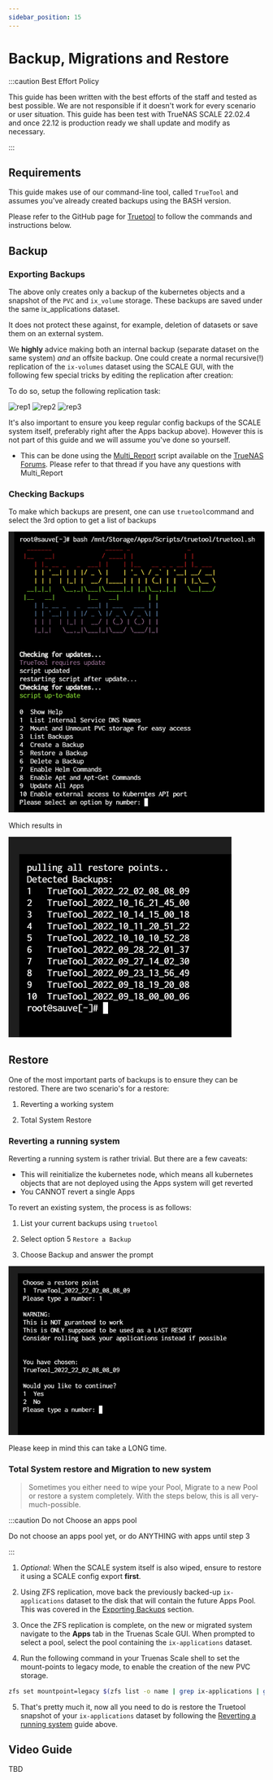 ```yaml
---
sidebar_position: 15
---
```

# Backup, Migrations and Restore

:::caution Best Effort Policy

This guide has been written with the best efforts of the staff and tested as best possible. We are not responsible if it doesn't work for every scenario or user situation. This guide has been test with TrueNAS SCALE 22.02.4 and once 22.12 is production ready we shall update and modify as necessary.

:::

## Requirements

This guide makes use of our command-line tool, called `TrueTool` and assumes you've already created backups using the BASH version.

Please refer to the GitHub page for [Truetool](https://github.com/truecharts/truetool) to follow the commands and instructions below. 

## Backup


### Exporting Backups

The above only creates only a backup of the kubernetes objects and a snapshot of the `PVC` and `ix_volume` storage.
These backups are saved under the same ix_applications dataset.

It does not protect these against, for example, deletion of datasets or save them on an external system.

We **highly** advice making both an internal backup (separate dataset on the same system) *and* an offsite backup.
One could create a normal recursive(!) replication of the `ix-volumes` dataset using the SCALE GUI, with the following few special tricks by editing the replication after creation:

To do so, setup the following replication task:

![rep1](img/Replication1.png)
![rep2](img/Replication2.png)
![rep3](img/Replication3.png)

It's also important to ensure you keep regular config backups of the SCALE system itself, preferably right after the Apps backup above).
However this is not part of this guide and we will assume you've done so yourself.

- This can be done using the [Multi_Report](https://www.truenas.com/community/threads/multi_report-sh-version-for-core-and-scale.97451/) script available on the [TrueNAS Forums](https://www.truenas.com/community/). Please refer to that thread if you have any questions with Multi_Report


### Checking Backups

To make which backups are present, one can use `truetool`command and select the 3rd option to get a list of backups

![TrueTool-Main](img/TrueTool-Main.png)

Which results in

![TrueTool-BackupList](img/TrueTool-Backup-List.png)

## Restore

One of the most important parts of backups is to ensure they can be restored.
There are two scenario's for a restore:

1. Reverting a working system

2. Total System Restore

### Reverting a running system

Reverting a running system is rather trivial. But there are a few caveats:

- This will reinitialize the kubernetes node, which means all kubernetes objects that are not deployed using the Apps system will get reverted
- You CANNOT revert a single Apps

To revert an existing system, the process is as follows:

1. List your current backups using `truetool`

2. Select option 5 `Restore a Backup`

3. Choose Backup and answer the prompt

![TrueTool-RestoreList](img/TrueTool-Restore-List.png)

Please keep in mind this can take a LONG time.

### Total System restore and Migration to new system

>Sometimes you either need to wipe your Pool, Migrate to a new Pool or restore a system completely.
With the steps below, this is all very-much-possible.

:::caution Do not Choose an apps pool

Do not choose an apps pool yet, or do ANYTHING with apps until step 3

:::

1. _Optional_: When the SCALE system itself is also wiped, ensure to restore it using a SCALE config export **first**.

2. Using ZFS replication, move back the previously backed-up `ix-applications` dataset to the disk that will contain the future Apps Pool. This was covered in the [Exporting Backups](#exporting-backups) section.

3. Once the ZFS replication is complete, on the new or migrated system navigate to the __Apps__ tab in the Truenas Scale GUI. When prompted to select a pool, select the pool containing the `ix-applications` dataset.

4. Run the following command in your Truenas Scale shell to set the mount-points to legacy mode, to enable the creation of the new PVC storage.

>
```bash
zfs set mountpoint=legacy $(zfs list -o name | grep ix-applications | grep pvc) 
```

5. That's pretty much it, now all you need to do is restore the Truetool snapshot of your `ix-applications` dataset by following the [Reverting a running system](#reverting-a-running-system) guide above.

## Video Guide

TBD
